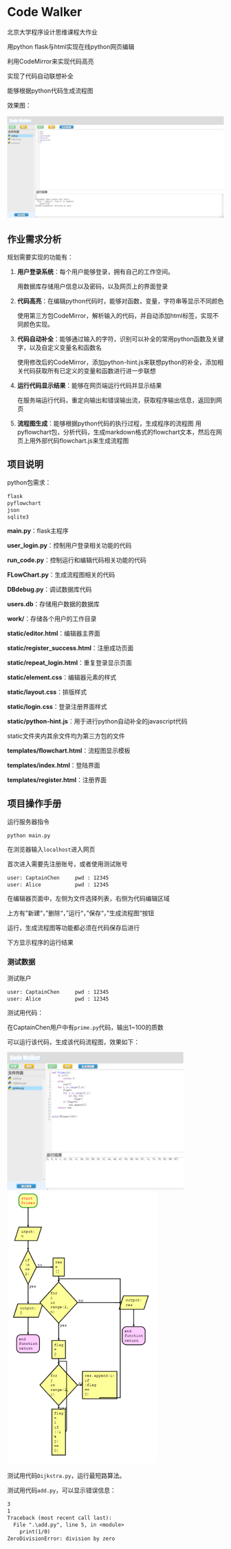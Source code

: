 # Code Walker 

北京大学程序设计思维课程大作业

用python flask与html实现在线python网页编辑

利用CodeMirror来实现代码高亮

实现了代码自动联想补全

能够根据python代码生成流程图

效果图：

![editor](doc/editor.png)

## 作业需求分析

规划需要实现的功能有：

1. **用户登录系统**：每个用户能够登录，拥有自己的工作空间。

   用数据库存储用户信息以及密码，以及网页上的界面登录

2. **代码高亮**：在编辑python代码时，能够对函数，变量，字符串等显示不同颜色

   使用第三方包CodeMirror，解析输入的代码，并自动添加html标签，实现不同颜色实现。

3. **代码自动补全**：能够通过输入的字符，识别可以补全的常用python函数及关键字，以及自定义变量名和函数名

   使用修改后的CodeMirror，添加python-hint.js来联想python的补全，添加相关代码获取所有已定义的变量和函数进行进一步联想

4. **运行代码显示结果**：能够在网页端运行代码并显示结果

   在服务端运行代码，重定向输出和错误输出流，获取程序输出信息，返回到网页

5. **流程图生成**：能够根据python代码的执行过程，生成程序的流程图
   用pyflowchart包，分析代码，生成markdown格式的flowchart文本，然后在网页上用外部代码flowchart.js来生成流程图

## 项目说明

python包需求：

```
flask
pyflowchart
json
sqlite3
```

**main.py**：flask主程序

**user_login.py**：控制用户登录相关功能的代码

**run_code.py**：控制运行和编辑代码相关功能的代码

**FLowChart.py**：生成流程图相关的代码

**DBdebug.py**：调试数据库代码



**users.db**：存储用户数据的数据库

**work/**：存储各个用户的工作目录



**static/editor.html**：编辑器主界面

**static/register_success.html**：注册成功页面

**static/repeat_login.html**：重复登录显示页面



**static/element.css**：编辑器元素的样式

**static/layout.css**：排版样式

**static/login.css**：登录注册界面样式



**static/python-hint.js**：用于进行python自动补全的javascript代码

static文件夹内其余文件均为第三方包的文件



**templates/flowchart.html**：流程图显示模板

**templates/index.html**：登陆界面

**templates/register.html**：注册界面



## 项目操作手册

运行服务器指令

```
python main.py
```

在浏览器输入```localhost```进入网页

首次进入需要先注册账号，或者使用测试账号

```
user: CaptainChen     pwd : 12345
user: Alice           pwd : 12345
```

在编辑器页面中，左侧为文件选择列表，右侧为代码编辑区域

上方有”新建“，”删除“，”运行“，”保存“，”生成流程图“按钮

运行，生成流程图等功能都必须在代码保存后进行

下方显示程序的运行结果

### 测试数据

测试账户

```
user: CaptainChen     pwd : 12345
user: Alice           pwd : 12345
```

测试用代码：

在CaptainChen用户中有```prime.py```代码，输出1~100的质数

可以运行该代码，生成该代码流程图，效果如下：

<img src="doc/prime_run.png" alt="prime_run" style="zoom:40%;" />        

  <img src="doc/prime_flowchart.png" alt="prime_flowchart" style="zoom:80%;" />



测试用代码```Dijkstra.py```，运行最短路算法。

测试用代码```add.py```，可以显示错误信息：

```
3
1
Traceback (most recent call last):
  File ".\add.py", line 5, in <module>
    print(1/0)
ZeroDivisionError: division by zero
```

